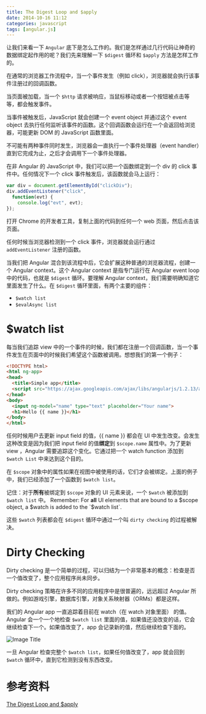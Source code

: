 ```yaml
---
title: The Digest Loop and $apply
date: 2014-10-16 11:12
categories: javascript
tags: [angular.js]
---
```


让我们来看一下 `Angular` 底下是怎么工作的。我们是怎样通过几行代码让神奇的数据绑定起作用的呢？我们先来理解一下 `$digest` 循环和 `$apply` 方法是怎样工作的。

在通常的浏览器工作流程中，当一个事件发生（例如 click），浏览器就会执行该事件注册过的回调函数。

当页面被加载，当一个 `$http` 请求被响应，当鼠标移动或者一个按钮被点击等等，都会触发事件。

当事件被触发后，JavaScript 就会创建一个 event object 并通过这个 event object 去执行任何监听该事件的函数。这个回调函数会运行在一个会返回给浏览器，可能更新 DOM 的 JavaScript 函数里面。

不可能有两种事件同时发生，浏览器会一直执行一个事件处理器（event handler）直到它完成为止，之后才会调用下一个事件处理器。

在非 Angular 的 JavaScript 中，我们可以把一个函数绑定到一个 div 的 click 事件中。任何情况下一个 click 事件触发后，该函数就会马上运行：

```js
var div = document.getElementById("clickDiv");
div.addEventListener("click",
  function(evt) {
    console.log("evt", evt);
});
```

打开 Chrome 的开发者工具，复制上面的代码到任何一个 web 页面，然后点击该页面。

任何时候当浏览器检测到一个 click 事件，浏览器就会运行通过 `addEventListener` 注册的函数。

当我们把 Angular 混合到该流程中后，它会扩展这种普通的浏览器流程，创建一个 Angular context。这个 Angular context 是指专门运行在 Angular event loop 中的代码，也就是 `$digest` 循环。要理解 Angular context，我们需要明确知道它里面发生了什么。在 `$digest` 循环里面，有两个主要的组件：
- `$watch list`
- `$evalAsync list`


# $watch list

每当我们追踪 view 中的一个事件的时候，我们都在注册一个回调函数，当一个事件发生在页面中的时候我们希望这个函数被调用。想想我们的第一个例子：

```html
<!DOCTYPE html>
<html ng-app>
<head>
  <title>Simple app</title>
  <script src="https://ajax.googleapis.com/ajax/libs/angularjs/1.2.13/angular.js"></script>
</head>
<body>
  <input ng-model="name" type="text" placeholder="Your name">
  <h1>Hello {{ name }}</h1>
</body>
</html>
```

任何时候用户去更新 input field 的值，{{ name }} 都会在 UI 中发生改变。会发生这种改变是因为我们把 input field 的值**绑定**到 `$scope.name` 属性中。为了更新 view ，Angular 需要追踪这个变化。它通过把一个 watch function 添加到 `$watch List` 中来达到这个目的。

在 `$scope` 对象中的属性如果在视图中被使用的话，它们才会被绑定。上面的例子中，我们已经添加了一个函数到 `$watch list`。

记住：对于**所有**被绑定到 `$scope` 对象的 UI 元素来说，一个 `$watch` 被添加到 `$watch list` 中。
Remember: For **all** UI elements that are bound to a $scope object, a $watch is added to the `$watch list`.

这些 `$watch` 列表都会在 `$digest` 循环中通过一个叫 `dirty checking` 的过程被解决。


# Dirty Checking
Dirty checking 是一个简单的过程，可以归结为一个非常基本的概念：检查是否一个值改变了，整个应用程序尚未同步。

Dirty checking 策略在许多不同的应用程序中是很普遍的，远远超过 Angular 所做的。例如游戏引擎，数据库引擎，对象关系映射器（ORMs）都是这样。

我们的 Angular app 一直追踪着目前在 watch（在 watch 对象里面） 的值。Angular 会一个一个地检查 `$watch list` 里面的值，如果值还没改变的话，它会继续检查下一个。如果值改变了，app 会记录新的值，然后继续检查下面的。

![Image Title](https://www.ng-book.com/images/digest_loop/digest.png)

一旦 Angular 检查完整个 `$watch list`，如果任何值改变了，app 就会回到 `$watch` 循环中，直到它检测到没有东西改变。


# 参考资料
[The Digest Loop and $apply](https://www.ng-book.com/p/The-Digest-Loop-and-apply/)
